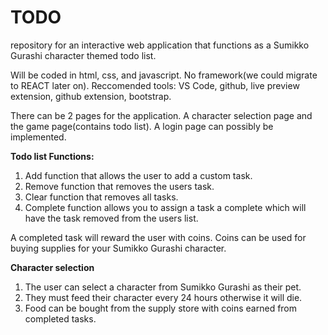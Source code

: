 # TODO
repository for an interactive web application that functions as a Sumikko Gurashi character themed todo list.

Will be coded in html, css, and javascript. No framework(we could migrate to REACT later on). 
Reccomended tools: VS Code, github, live preview extension, github extension, bootstrap. 

There can be 2 pages for the application. A character selection page and the game page(contains todo list). A login page can possibly be implemented. 

**Todo list Functions:**
1. Add function that allows the user to add a custom task.
2. Remove function that removes the users task.
3. Clear function that removes all tasks.
4. Complete function allows you to assign a task a complete which will have the task removed from the users list.

A completed task will reward the user with coins. Coins can be used for buying supplies for your Sumikko Gurashi character.

**Character selection**
1. The user can select a character from Sumikko Gurashi as their pet.
2. They must feed their character every 24 hours otherwise it will die.
3. Food can be bought from the supply store with coins earned from completed tasks. 




